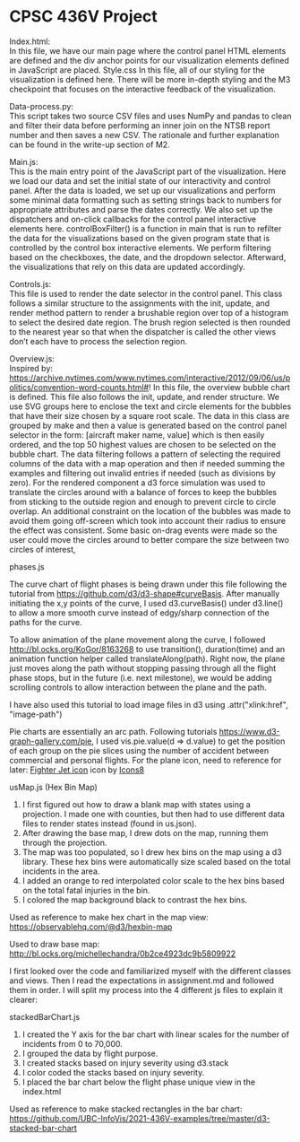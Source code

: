 # CPSC 436V Project

Index.html: </br>
In this file, we have our main page where the control panel HTML elements are defined and the div anchor points for our visualization elements defined in JavaScript are placed.
Style.css
In this file, all of our styling for the visualization is defined here. There will be more in-depth styling and the M3 checkpoint that focuses on the interactive feedback of the visualization.

Data-process.py: </br>
This script takes two source CSV files and uses NumPy and pandas to clean and filter their data before performing an inner join on the NTSB report number and then saves a new CSV. The rationale and further explanation can be found in the write-up section of M2.

Main.js: </br>
This is the main entry point of the JavaScript part of the visualization. Here we load our data and set the initial state of our interactivity and control panel. After the data is loaded, we set up our visualizations and perform some minimal data formatting such as setting strings back to numbers for appropriate attributes and parse the dates correctly. We also set up the dispatchers and on-click callbacks for the control panel interactive elements here.
controlBoxFilter()  is a function in main that is run to refilter the data for the visualizations based on the given program state that is controlled by the control box interactive elements. We perform filtering based on the checkboxes, the date, and the dropdown selector. Afterward, the visualizations that rely on this data are updated accordingly.

Controls.js: </br>
This file is used to render the date selector in the control panel. This class follows a similar structure to the assignments with the init, update, and render method pattern to render a brushable region over top of a histogram to select the desired date region. The brush region selected is then rounded to the nearest year so that when the dispatcher is called the other views don’t each have to process the selection region.

Overview.js: </br>
Inspired by: https://archive.nytimes.com/www.nytimes.com/interactive/2012/09/06/us/politics/convention-word-counts.html#!
In this file, the overview bubble chart is defined. This file also follows the init, update, and render structure. We use SVG groups here to enclose the text and circle elements for the bubbles that have their size chosen by a square root scale. The data in this class are grouped by make and then a value is generated based on the control panel selector in the form: [aircraft maker name, value] which is then easily ordered, and the top 50 highest values are chosen to be selected on the bubble chart. The data filtering follows a pattern of selecting the required columns of the data with a map operation and then if needed summing the examples and filtering out invalid entries if needed (such as divisions by zero).  For the rendered component a d3 force simulation was used to translate the circles around with a balance of forces to keep the bubbles from sticking to the outside region and enough to prevent circle to circle overlap. An additional constraint on the location of the bubbles was made to avoid them going off-screen which took into account their radius to ensure the effect was consistent. Some basic on-drag events were made so the user could move the circles around to better compare the size between two circles of interest,



phases.js </br>

The curve chart of flight phases is being drawn under this file following the tutorial from https://github.com/d3/d3-shape#curveBasis. After manually initiating the x,y points of the curve, I used d3.curveBasis() under d3.line() to allow a more smooth curve instead of edgy/sharp connection of the paths for the curve.

To allow animation of the plane movement along the curve, I followed http://bl.ocks.org/KoGor/8163268 to use transition(), duration(time) and an animation function helper called translateAlong(path). Right now, the plane just moves along the path without stopping passing through all the flight phase stops, but in the future (i.e. next milestone), we would be adding scrolling controls to allow interaction between the plane and the path.

I have also used this tutorial to load image files in d3 using
.attr("xlink:href", "image-path")

Pie charts are essentially an arc path. Following tutorials https://www.d3-graph-gallery.com/pie, I used vis.pie.value(d => d.value)
to get the position of each group on the pie slices using the number of accident between commercial and personal flights.
For the plane icon, need to reference for later:
<a target="_blank" href="https://icons8.com/icons/set/fighter-jet">Fighter Jet icon</a> icon by <a target="_blank" href="https://icons8.com">Icons8</a>



usMap.js (Hex Bin Map) </br>

1.  I first figured out how to draw a blank map with states using a projection.  I made one with counties, but then had to use different data files to render states instead (found in us.json).
2.  After drawing the base map, I drew dots on the map, running them through the projection.
3.  The map was too populated, so I drew hex bins on the map using a d3 library.  These hex bins were automatically size scaled based on the total incidents in the area.
4.  I added an orange to red interpolated color scale to the hex bins based on the total fatal injuries in the bin.
5.  I colored the map background black to contrast the hex bins.


Used as reference to make hex chart in the map view:
https://observablehq.com/@d3/hexbin-map


Used to draw base map:
http://bl.ocks.org/michellechandra/0b2ce4923dc9b5809922


I first looked over the code and familiarized myself with the different classes and views. Then I read the expectations in assignment.md and followed them in order. I will split my process into the 4 different js files to explain it clearer:


stackedBarChart.js </br>

1. I created the Y axis for the bar chart with linear scales for the number of incidents from 0 to 70,000.
2. I grouped the data by flight purpose.
3. I created stacks based on injury severity using d3.stack
4. I color coded the stacks based on injury severity.
5.  I placed the bar chart below the flight phase unique view in the index.html

Used as reference to make stacked rectangles in the bar chart:
https://github.com/UBC-InfoVis/2021-436V-examples/tree/master/d3-stacked-bar-chart
 
